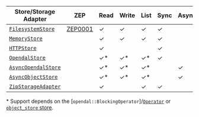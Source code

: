 | Store/Storage Adapter                                                     | ZEP                                                    | Read     | Write    | List     | Sync    | Async   | Feature Flag |
| ------------------------------------------------------------------------- | ------------------------------------------------------ | -------- | -------- | -------- | ------- | ------- | ------------ |
| [`FilesystemStore`](crate::storage::store::FilesystemStore)               | [ZEP0001](https://zarr.dev/zeps/accepted/ZEP0001.html) | &check;  | &check;  | &check;  | &check; |         |              |
| [`MemoryStore`](crate::storage::store::MemoryStore)                       |                                                        | &check;  | &check;  | &check;  | &check; |         |              |
| [`HTTPStore`](crate::storage::store::HTTPStore)                           |                                                        | &check;  |          |          | &check; |         | http         |
| [`OpendalStore`](crate::storage::store::OpendalStore)                     |                                                        | &check;* | &check;* | &check;* | &check; |         | opendal      |
| [`AsyncOpendalStore`](crate::storage::store::AsyncOpendalStore)           |                                                        | &check;* | &check;* | &check;* |         | &check; | opendal      |
| [`AsyncObjectStore`](crate::storage::store::AsyncObjectStore)             |                                                        | &check;* | &check;* | &check;* |         | &check; | object_store |
| [`ZipStorageAdapter`](crate::storage::storage_adapter::ZipStorageAdapter) |                                                        | &check;  |          | &check;  | &check; |         | zip          |

\* Support depends on the [`opendal::BlockingOperator`]/[`Operator`](opendal::Operator) or [`object_store` store](https://docs.rs/object_store/latest/object_store/index.html#modules).
